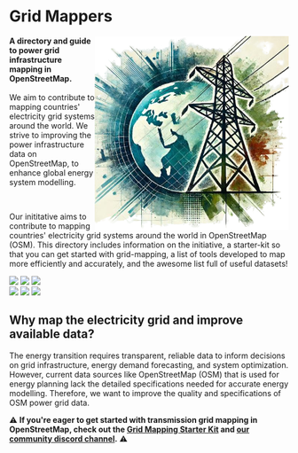 # Grid Mappers
<img src= docs/images/logo.png align="right" width="350">__**A directory and guide to power grid infrastructure mapping in OpenStreetMap.**__ <br> <br> We aim to contribute to mapping countries' electricity grid systems around the world. We strive to improving the power infrastructure data on OpenStreetMap, to enhance global energy system modelling. 

<br>

Our inititative aims to contribute to mapping countries' electricity grid systems around the world in OpenStreetMap (OSM).
This directory includes information on the initiative, a starter-kit so that you can get started with grid-mapping, a list of tools developed to map more efficiently and accurately, and the awesome list full of useful datasets! 

[![](https://badgen.net/badge/See/Wiki/A2CDAE?scale=1.6)](https://wiki.openstreetmap.org/wiki/Organised_Editing/Activities/Electricity_Grid_Mapping) [![](https://badgen.net/badge/Follow/Tutorial/A2CDAE?scale=1.6)](https://andreashd11.github.io/Grid-mappers/starter-kit/) [![](https://badgen.net/badge/Join/DiscordGroup/A2CDAE?scale=1.6)](https://discord.gg/6bPK5TXn)  
[![](https://badgen.net/badge/Use/Tools/A2CDAE?scale=1.6)](https://andreashd11.github.io/Grid-mappers/tools/) [![](https://badgen.net/badge/Find/AwesomeList/A2CDAE?scale=1.6)](https://github.com/open-energy-transition/Awesome-Electric-Grid-Mapping) [![](https://badgen.net/badge/Icon/Contribute/A2CDAE?scale=1.6&label=%F0%9F%9A%80)](https://andreashd11.github.io/Grid-mappers/contributing/)

## Why map the electricity grid and improve available data?
The energy transition requires transparent, reliable data to inform decisions on grid infrastructure, energy demand forecasting, and system optimization. 
However, current data sources like OpenStreetMap (OSM) that is used for energy planning lack the detailed specifications needed for accurate energy modelling.
Therefore, we want to improve the quality and specifications of OSM power grid data.


⚠️ **If you're eager to get started with transmission grid mapping in OpenStreetMap, check out the [Grid Mapping Starter Kit](https://github.com/open-energy-transition/grid-mapping-starter-kit) and [our community discord channel](https://discord.gg/6bPK5TXn).** ⚠️

